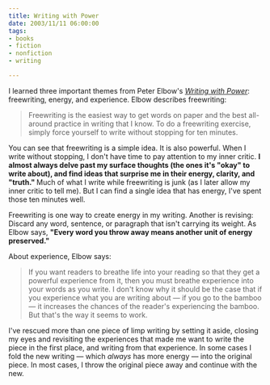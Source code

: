 ```yaml
--- 
title: Writing with Power
date: 2003/11/11 06:00:00
tags: 
- books
- fiction
- nonfiction
- writing

---
```


I learned three important themes from Peter Elbow's  <em><a href="http://www.amazon.com/exec/obidos/ASIN/0195029135/dalehemer-20">Writing with Power</a></em>:  freewriting, energy, and experience. Elbow describes freewriting:

> Freewriting is the easiest way to get words on paper and the best all-around practice in writing that I know. To do a freewriting exercise, simply force yourself to write without stopping for ten minutes.

You can see that freewriting is a simple idea. It is also powerful. When I write without stopping, I don't have time to pay attention to my inner critic. <strong> I almost always delve past my surface thoughts (the ones it's "okay" to write about), and find ideas that surprise me in their energy, clarity, and "truth." </strong> Much of what I write while freewriting is junk (as I later allow my inner critic to tell me). But I can find a single idea that has energy, I've spent those ten minutes well.

Freewriting is one way to create energy in my writing. Another is revising: Discard any word, sentence, or paragraph that isn't carrying its weight. As Elbow says, <strong> "Every word you throw away means another unit of energy preserved." </strong>

About experience, Elbow says:

> If you want readers to breathe life into your reading so that they get a powerful experience from it, then you must breathe experience into your words as you write. I don't know why it should be the case that if you experience what you are writing about — if you go to the bamboo — it increases the chances of the reader's experiencing the bamboo. But that's the way it seems to work.

I've rescued more than one piece of limp writing by setting it aside, closing my eyes and revisiting the experiences that made me want to write the piece in the first place, and writing from that experience. In some cases I fold the new writing — which <em>always</em> has more energy — into the original piece. In most cases, I throw the original piece away and continue with the new.
